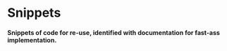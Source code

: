 # Snippets

#### Snippets of code for re-use, identified with documentation for fast-ass implementation.
